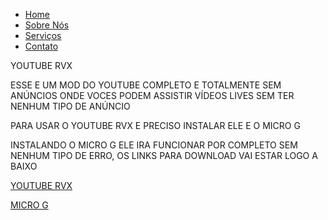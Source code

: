 <body>
  <div class="container">
    <div class="sidebar">
      <nav>
        <ul>
          <li><a href="#home">Home</a></li>
          <li><a href="#about">Sobre Nós</a></li>
          <li><a href="#services">Serviços</a></li>
          <li><a href="#contact">Contato</a></li>
        </ul>
      </nav>
    </div>
    <div class="content">
      <!-- Conteúdo principal do site aqui -->
    </div>
  </div>
</body>

YOUTUBE RVX 

ESSE E UM MOD DO YOUTUBE COMPLETO E TOTALMENTE SEM ANÚNCIOS ONDE VOCES PODEM ASSISTIR VÍDEOS LIVES SEM TER NENHUM TIPO DE ANÚNCIO 

PARA USAR O YOUTUBE RVX E PRECISO INSTALAR ELE E O MICRO G 

INSTALANDO O MICRO G ELE IRA FUNCIONAR POR COMPLETO SEM NENHUM TIPO DE ERRO, OS LINKS PARA DOWNLOAD VAI ESTAR LOGO A BAIXO

<a href="https://seulink.digital/nGszVm" target="_blank" rel="noopener noreferrer">YOUTUBE RVX</a>


<a href="https://seulink.digital/umYmg" target="_blank" rel="noopener noreferrer">MICRO G</a>